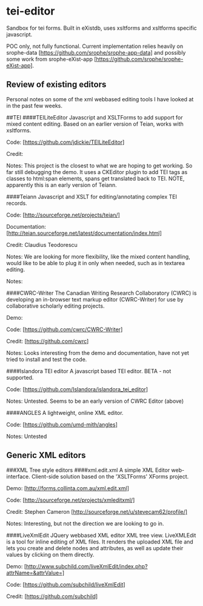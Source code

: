 
# tei-editor
Sandbox for tei forms. Built in eXistdb, uses xsltforms and xsltforms specific javascript. 

POC only, not fully functional. Current implementation relies heavily on srophe-data [https://github.com/srophe/srophe-app-data]  and possibly some work from srophe-eXist-app [https://github.com/srophe/srophe-eXist-app]. 

## Review of existing editors
Personal notes on some of the xml webbased editing tools I have looked at in the past few weeks. 

##TEI
####TEILiteEditor
Javascript and XSLTForms to add support for mixed content editing. Based on an earlier version of Teian, works with xsltforms.

Code: [https://github.com/jdickie/TEILiteEditor]

Credit: 

Notes: This project is the closest to what we are hoping to get working. So far still debugging the demo. It uses a CKEditor plugin to add TEI tags as classes to html:span elements, spans get translated back to TEI. NOTE, apparently this is an early version of Teiann. 

####Teiann
Javascript and XSLT for editing/annotating complex TEI records. 

Code: [http://sourceforge.net/projects/teian/]

Documentation: [http://teian.sourceforge.net/latest/documentation/index.html]

Credit: Claudius Teodorescu

Notes: We are looking for more flexibility, like the mixed content handling, would like to be able to plug it in only when needed, such as in textarea editing. 


Notes: 

####CWRC-Writer
The Canadian Writing Research Collaboratory (CWRC) is developing an in-browser text markup editor (CWRC-Writer) for use by collaborative scholarly editing projects.

Demo: 

Code: [https://github.com/cwrc/CWRC-Writer]

Credit: [https://github.com/cwrc]

Notes: Looks interesting from the demo and documentation, have not yet tried to install and test the code. 

####Islandora TEI editor
A javascript based TEI editor. BETA - not supported.

Code: [https://github.com/Islandora/islandora_tei_editor]

Notes: Untested. Seems to be an early version of CWRC Editor (above)

####ANGLES
A lightweight, online XML editor. 

Code: [https://github.com/umd-mith/angles]

Notes: Untested

## Generic XML editors

###XML Tree style editors
####xml.edit.xml
A simple XML Editor web-interface. Client-side solution based on the 'XSLTForms' XForms project.

Demo: [http://forms.collinta.com.au/xml.edit.xml]

Code: [http://sourceforge.net/projects/xmleditxml/]

Credit: Stephen Cameron [http://sourceforge.net/u/stevecam62/profile/]

Notes: Interesting, but not the direction we are looking to go in. 

####LiveXmlEdit
JQuery webbased XML editor XML tree view. 
LiveXMLEdit is a tool for inline editing of XML files. It renders the uploaded XML file and lets you create and delete nodes and attributes, as well as update their values by clicking on them directly.

Demo: [http://www.subchild.com/liveXmlEdit/index.php?attrName=&attrValue=]

Code: [https://github.com/subchild/liveXmlEdit]

Credit: [https://github.com/subchild]

